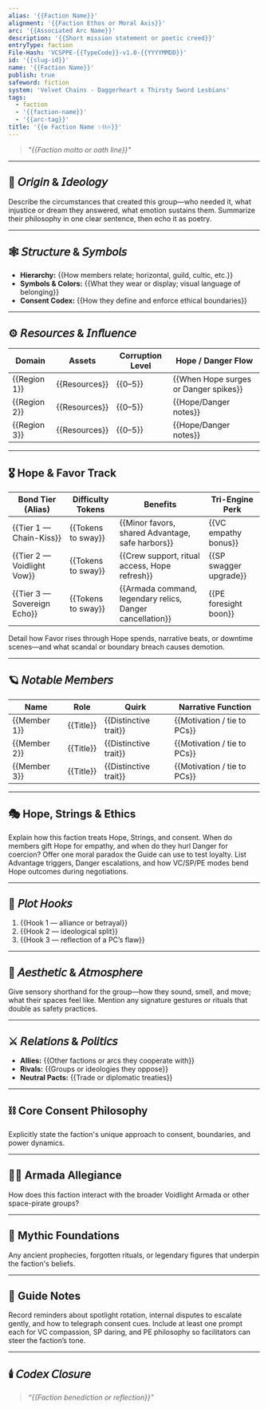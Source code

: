 ```yaml
---
alias: '{{Faction Name}}'
alignment: '{{Faction Ethos or Moral Axis}}'
arc: '{{Associated Arc Name}}'
description: '{{Short mission statement or poetic creed}}'
entryType: faction
File-Hash: 'VCSPPE-{{TypeCode}}-v1.0-{{YYYYMMDD}}'
id: '{{slug-id}}'
name: '{{Faction Name}}'
publish: true
safeword: fiction
system: 'Velvet Chains - Daggerheart x Thirsty Sword Lesbians'
tags:
  - faction
  - '{{faction-name}}'
  - '{{arc-tag}}'
title: '{{⚙️ Faction Name ✨⛓️🔥}}'
---
```


> _"{{Faction motto or oath line}}"_

---

## 🧭 𝘖𝘳𝘪𝘨𝘪𝘯 & 𝘐𝘥𝘦𝘰𝘭𝘰𝘨𝘺

Describe the circumstances that created this group—who needed it, what injustice or dream they
answered, what emotion sustains them. Summarize their philosophy in one clear sentence, then echo it
as poetry.

---

## 🕸️ 𝘚𝘵𝘳𝘶𝘤𝘵𝘶𝘳𝘦 & 𝘚𝘺𝘮𝘣𝘰𝘭𝘴

- **Hierarchy:** {{How members relate; horizontal, guild, cultic, etc.}}
- **Symbols & Colors:** {{What they wear or display; visual language of belonging}}
- **Consent Codex:** {{How they define and enforce ethical boundaries}}

---

## ⚙️ 𝘙𝘦𝘴𝘰𝘶𝘳𝘤𝘦𝘴 & 𝘐𝘯𝘧𝘭𝘶𝘦𝘯𝘤𝘦

| Domain       | Assets        | Corruption Level | Hope / Danger Flow                    |
| ------------ | ------------- | ---------------- | ------------------------------------- |
| {{Region 1}} | {{Resources}} | {{0–5}}          | {{When Hope surges or Danger spikes}} |
| {{Region 2}} | {{Resources}} | {{0–5}}          | {{Hope/Danger notes}}                 |
| {{Region 3}} | {{Resources}} | {{0–5}}          | {{Hope/Danger notes}}                 |

---

## 🎖️ Hope & Favor Track

| Bond Tier (Alias)           | Difficulty Tokens  | Benefits                                                  | Tri-Engine Perk        |
| --------------------------- | ------------------ | --------------------------------------------------------- | ---------------------- |
| {{Tier 1 — Chain-Kiss}}     | {{Tokens to sway}} | {{Minor favors, shared Advantage, safe harbors}}          | {{VC empathy bonus}}   |
| {{Tier 2 — Voidlight Vow}}  | {{Tokens to sway}} | {{Crew support, ritual access, Hope refresh}}             | {{SP swagger upgrade}} |
| {{Tier 3 — Sovereign Echo}} | {{Tokens to sway}} | {{Armada command, legendary relics, Danger cancellation}} | {{PE foresight boon}}  |

Detail how Favor rises through Hope spends, narrative beats, or downtime scenes—and what scandal or
boundary breach causes demotion.

---

## 🪐 𝘕𝘰𝘵𝘢𝘣𝘭𝘦 𝘔𝘦𝘮𝘣𝘦𝘳𝘴

| Name         | Role      | Quirk                 | Narrative Function          |
| ------------ | --------- | --------------------- | --------------------------- |
| {{Member 1}} | {{Title}} | {{Distinctive trait}} | {{Motivation / tie to PCs}} |
| {{Member 2}} | {{Title}} | {{Distinctive trait}} | {{Motivation / tie to PCs}} |
| {{Member 3}} | {{Title}} | {{Distinctive trait}} | {{Motivation / tie to PCs}} |

---

## 🎭 Hope, Strings & Ethics

Explain how this faction treats Hope, Strings, and consent. When do members gift Hope for empathy,
and when do they hurl Danger for coercion? Offer one moral paradox the Guide can use to test
loyalty. List Advantage triggers, Danger escalations, and how VC/SP/PE modes bend Hope outcomes
during negotiations.

---

## 🧩 𝘗𝘭𝘰𝘵 𝘏𝘰𝘰𝘬𝘴

1. {{Hook 1 — alliance or betrayal}}
2. {{Hook 2 — ideological split}}
3. {{Hook 3 — reflection of a PC’s flaw}}

---

## 💋 𝘈𝘦𝘴𝘵𝘩𝘦𝘵𝘪𝘤 & 𝘈𝘵𝘮𝘰𝘴𝘱𝘩𝘦𝘳𝘦

Give sensory shorthand for the group—how they sound, smell, and move; what their spaces feel like.
Mention any signature gestures or rituals that double as safety practices.

---

## ⚔️ 𝘙𝘦𝘭𝘢𝘵𝘪𝘰𝘯𝘴 & 𝘗𝘰𝘭𝘪𝘵𝘪𝘤𝘴

- **Allies:** {{Other factions or arcs they cooperate with}}
- **Rivals:** {{Groups or ideologies they oppose}}
- **Neutral Pacts:** {{Trade or diplomatic treaties}}

---

## ⛓️ Core Consent Philosophy

Explicitly state the faction's unique approach to consent, boundaries, and power dynamics.

---

## 🏴‍☠️ Armada Allegiance

How does this faction interact with the broader Voidlight Armada or other space-pirate groups?

---

## 🔮 Mythic Foundations

Any ancient prophecies, forgotten rituals, or legendary figures that underpin the faction's beliefs.

---

## 📝 Guide Notes

Record reminders about spotlight rotation, internal disputes to escalate gently, and how to
telegraph consent cues. Include at least one prompt each for VC compassion, SP daring, and PE
philosophy so facilitators can steer the faction’s tone.

---

## 🕯️ 𝘊𝘰𝘥𝘦𝘹 𝘊𝘭𝘰𝘴𝘶𝘳𝘦

> _“{{Faction benediction or reflection}}”_
